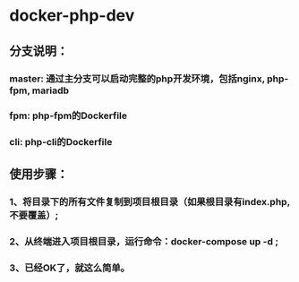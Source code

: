 # docker-php-dev

## 分支说明：
### master: 通过主分支可以启动完整的php开发环境，包括nginx, php-fpm, mariadb
### fpm: php-fpm的Dockerfile
### cli: php-cli的Dockerfile

## 使用步骤：
### 1、将目录下的所有文件复制到项目根目录（如果根目录有index.php,不要覆盖）;
### 2、从终端进入项目根目录，运行命令：docker-compose up -d ;
### 3、已经OK了，就这么简单。
